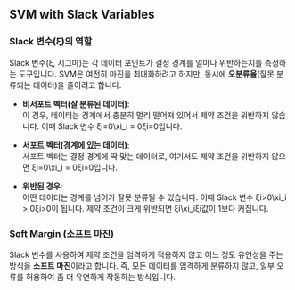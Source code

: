 ## SVM with Slack Variables
### Slack 변수(ξ)의 역할

Slack 변수(ξ, 시그마)는 각 데이터 포인트가 결정 경계를 얼마나 위반하는지를 측정하는 도구입니다. SVM은 여전히 마진을 최대화하려고 하지만, 동시에 **오분류율**(잘못 분류되는 데이터)을 줄이려고 합니다.

- **비서포트 벡터(잘 분류된 데이터)**:  
    이 경우, 데이터는 경계에서 충분히 멀리 떨어져 있어서 제약 조건을 위반하지 않습니다. 이때 Slack 변수 ξi=0\xi_i = 0ξi​=0입니다.
    
- **서포트 벡터(경계에 있는 데이터)**:  
    서포트 벡터는 결정 경계에 딱 맞는 데이터로, 여기서도 제약 조건을 위반하지 않으면 ξi=0\xi_i = 0ξi​=0입니다.
    
- **위반된 경우**:  
    어떤 데이터는 경계를 넘어가 잘못 분류될 수 있습니다. 이때 Slack 변수 ξi>0\xi_i > 0ξi​>0이 됩니다. 제약 조건이 크게 위반되면 ξi\xi_iξi​ 값이 1보다 커집니다.

### Soft Margin (소프트 마진)

Slack 변수를 사용하여 제약 조건을 엄격하게 적용하지 않고 어느 정도 유연성을 주는 방식을 **소프트 마진**이라고 합니다. 즉, 모든 데이터를 엄격하게 분류하지 않고, 일부 오류를 허용하여 좀 더 유연하게 작동하는 방식입니다.


